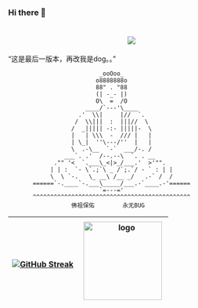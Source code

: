 ### Hi there 👋

<h1 align="center">
  <a href="https://nero978.top/">
    <img src="https://readme-typing-svg.herokuapp.com/?lines=console.log(%22Hello%2C%20World!%22);Hello,World!&center=true&size=27">
  </a>
</h1>

“这是最后一版本，再改我是dog。。”


                              _ooOoo_
                             o8888888o
                             88" . "88
                             (| -_- |)
                             O\  =  /O
                          ____/`---'\____
                        .'  \\|     |//  `.
                       /  \\|||  :  |||//  \
                      /  _||||| -:- |||||-  \
                      |   | \\\  -  /// |   |
                      | \_|  ''\---/''  |   |
                      \  .-\__  `-`  ___/-. /
                    ___`. .'  /--.--\  `. . __
                 ."" '<  `.___\_<|>_/___.'  >'"".
                | | :  `- \`.;`\ _ /`;.`/ - ` : | |
                \  \ `-.   \_ __\ /__ _/   .-` /  /
           ======`-.____`-.___\_____/___.-`____.-'======
                              `=---='
           ^^^^^^^^^^^^^^^^^^^^^^^^^^^^^^^^^^^^^^^^^^^^^
                      佛祖保佑        永无BUG


| [![GitHub Streak](https://github-readme-streak-stats.herokuapp.com/?user=Nero978&theme=light&hide_border=true)](https://git.io/streak-stats) | <img src="https://github-readme-stats.vercel.app/api?username=Nero978&show_icons=true" alt="logo" height="160" align="right" style="margin: 5px; margin-bottom: 20px;"> |
| ------------- | ------------- |


